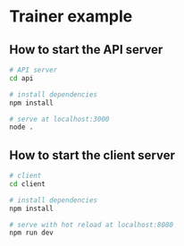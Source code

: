 # Trainer example

## How to start the API server

``` bash
# API server
cd api

# install dependencies
npm install

# serve at localhost:3000
node .
```

## How to start the client server

``` bash
# client
cd client

# install dependencies
npm install

# serve with hot reload at localhost:8080
npm run dev
```
